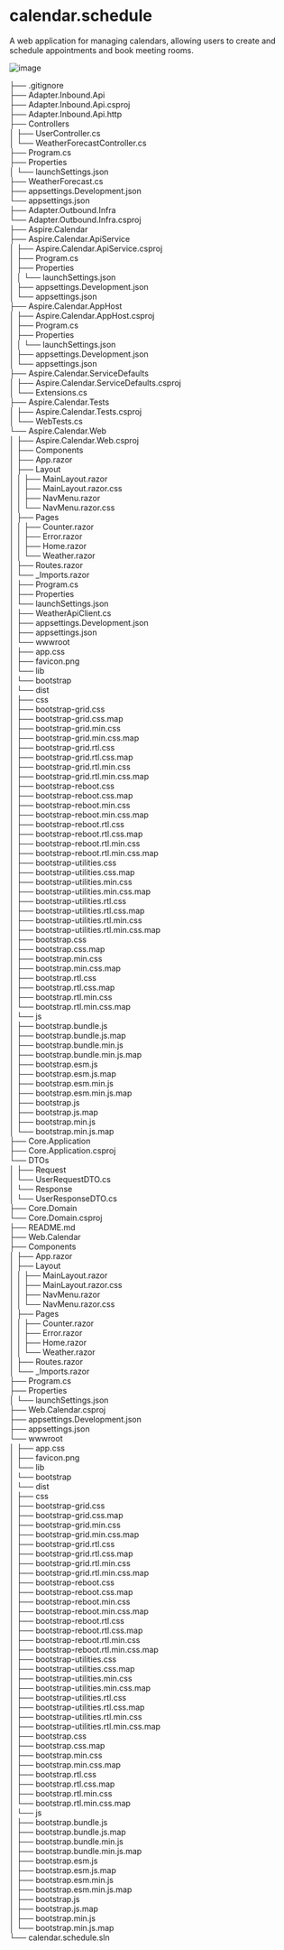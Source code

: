# calendar.schedule
A web application for managing calendars, allowing users to create and schedule appointments and book meeting rooms.

![image](https://github.com/user-attachments/assets/50af758b-9b82-40fc-bcfa-fc802e78a8e3)

├── .gitignore<br>
├── Adapter.Inbound.Api<br>
    ├── Adapter.Inbound.Api.csproj<br>
    ├── Adapter.Inbound.Api.http<br>
    ├── Controllers<br>
    │   ├── UserController.cs<br>
    │   └── WeatherForecastController.cs<br>
    ├── Program.cs<br>
    ├── Properties<br>
    │   └── launchSettings.json<br>
    ├── WeatherForecast.cs<br>
    ├── appsettings.Development.json<br>
    └── appsettings.json<br>
├── Adapter.Outbound.Infra<br>
    └── Adapter.Outbound.Infra.csproj<br>
├── Aspire.Calendar<br>
    ├── Aspire.Calendar.ApiService<br>
    │   ├── Aspire.Calendar.ApiService.csproj<br>
    │   ├── Program.cs<br>
    │   ├── Properties<br>
    │   │   └── launchSettings.json<br>
    │   ├── appsettings.Development.json<br>
    │   └── appsettings.json<br>
    ├── Aspire.Calendar.AppHost<br>
    │   ├── Aspire.Calendar.AppHost.csproj<br>
    │   ├── Program.cs<br>
    │   ├── Properties<br>
    │   │   └── launchSettings.json<br>
    │   ├── appsettings.Development.json<br>
    │   └── appsettings.json<br>
    ├── Aspire.Calendar.ServiceDefaults<br>
    │   ├── Aspire.Calendar.ServiceDefaults.csproj<br>
    │   └── Extensions.cs<br>
    ├── Aspire.Calendar.Tests<br>
    │   ├── Aspire.Calendar.Tests.csproj<br>
    │   └── WebTests.cs<br>
    └── Aspire.Calendar.Web<br>
    │   ├── Aspire.Calendar.Web.csproj<br>
    │   ├── Components<br>
    │       ├── App.razor<br>
    │       ├── Layout<br>
    │       │   ├── MainLayout.razor<br>
    │       │   ├── MainLayout.razor.css<br>
    │       │   ├── NavMenu.razor<br>
    │       │   └── NavMenu.razor.css<br>
    │       ├── Pages<br>
    │       │   ├── Counter.razor<br>
    │       │   ├── Error.razor<br>
    │       │   ├── Home.razor<br>
    │       │   └── Weather.razor<br>
    │       ├── Routes.razor<br>
    │       └── _Imports.razor<br>
    │   ├── Program.cs<br>
    │   ├── Properties<br>
    │       └── launchSettings.json<br>
    │   ├── WeatherApiClient.cs<br>
    │   ├── appsettings.Development.json<br>
    │   ├── appsettings.json<br>
    │   └── wwwroot<br>
    │       ├── app.css<br>
    │       ├── favicon.png<br>
    │       └── lib<br>
    │           └── bootstrap<br>
    │               └── dist<br>
    │                   ├── css<br>
    │                       ├── bootstrap-grid.css<br>
    │                       ├── bootstrap-grid.css.map<br>
    │                       ├── bootstrap-grid.min.css<br>
    │                       ├── bootstrap-grid.min.css.map<br>
    │                       ├── bootstrap-grid.rtl.css<br>
    │                       ├── bootstrap-grid.rtl.css.map<br>
    │                       ├── bootstrap-grid.rtl.min.css<br>
    │                       ├── bootstrap-grid.rtl.min.css.map<br>
    │                       ├── bootstrap-reboot.css<br>
    │                       ├── bootstrap-reboot.css.map<br>
    │                       ├── bootstrap-reboot.min.css<br>
    │                       ├── bootstrap-reboot.min.css.map<br>
    │                       ├── bootstrap-reboot.rtl.css<br>
    │                       ├── bootstrap-reboot.rtl.css.map<br>
    │                       ├── bootstrap-reboot.rtl.min.css<br>
    │                       ├── bootstrap-reboot.rtl.min.css.map<br>
    │                       ├── bootstrap-utilities.css<br>
    │                       ├── bootstrap-utilities.css.map<br>
    │                       ├── bootstrap-utilities.min.css<br>
    │                       ├── bootstrap-utilities.min.css.map<br>
    │                       ├── bootstrap-utilities.rtl.css<br>
    │                       ├── bootstrap-utilities.rtl.css.map<br>
    │                       ├── bootstrap-utilities.rtl.min.css<br>
    │                       ├── bootstrap-utilities.rtl.min.css.map<br>
    │                       ├── bootstrap.css<br>
    │                       ├── bootstrap.css.map<br>
    │                       ├── bootstrap.min.css<br>
    │                       ├── bootstrap.min.css.map<br>
    │                       ├── bootstrap.rtl.css<br>
    │                       ├── bootstrap.rtl.css.map<br>
    │                       ├── bootstrap.rtl.min.css<br>
    │                       └── bootstrap.rtl.min.css.map<br>
    │                   └── js<br>
    │                       ├── bootstrap.bundle.js<br>
    │                       ├── bootstrap.bundle.js.map<br>
    │                       ├── bootstrap.bundle.min.js<br>
    │                       ├── bootstrap.bundle.min.js.map<br>
    │                       ├── bootstrap.esm.js<br>
    │                       ├── bootstrap.esm.js.map<br>
    │                       ├── bootstrap.esm.min.js<br>
    │                       ├── bootstrap.esm.min.js.map<br>
    │                       ├── bootstrap.js<br>
    │                       ├── bootstrap.js.map<br>
    │                       ├── bootstrap.min.js<br>
    │                       └── bootstrap.min.js.map<br>
├── Core.Application<br>
    ├── Core.Application.csproj<br>
    └── DTOs<br>
    │   ├── Request<br>
    │       └── UserRequestDTO.cs<br>
    │   └── Response<br>
    │       └── UserResponseDTO.cs<br>
├── Core.Domain<br>
    └── Core.Domain.csproj<br>
├── README.md<br>
├── Web.Calendar<br>
    ├── Components<br>
    │   ├── App.razor<br>
    │   ├── Layout<br>
    │   │   ├── MainLayout.razor<br>
    │   │   ├── MainLayout.razor.css<br>
    │   │   ├── NavMenu.razor<br>
    │   │   └── NavMenu.razor.css<br>
    │   ├── Pages<br>
    │   │   ├── Counter.razor<br>
    │   │   ├── Error.razor<br>
    │   │   ├── Home.razor<br>
    │   │   └── Weather.razor<br>
    │   ├── Routes.razor<br>
    │   └── _Imports.razor<br>
    ├── Program.cs<br>
    ├── Properties<br>
    │   └── launchSettings.json<br>
    ├── Web.Calendar.csproj<br>
    ├── appsettings.Development.json<br>
    ├── appsettings.json<br>
    └── wwwroot<br>
    │   ├── app.css<br>
    │   ├── favicon.png<br>
    │   └── lib<br>
    │       └── bootstrap<br>
    │           └── dist<br>
    │               ├── css<br>
    │                   ├── bootstrap-grid.css<br>
    │                   ├── bootstrap-grid.css.map<br>
    │                   ├── bootstrap-grid.min.css<br>
    │                   ├── bootstrap-grid.min.css.map<br>
    │                   ├── bootstrap-grid.rtl.css<br>
    │                   ├── bootstrap-grid.rtl.css.map<br>
    │                   ├── bootstrap-grid.rtl.min.css<br>
    │                   ├── bootstrap-grid.rtl.min.css.map<br>
    │                   ├── bootstrap-reboot.css<br>
    │                   ├── bootstrap-reboot.css.map<br>
    │                   ├── bootstrap-reboot.min.css<br>
    │                   ├── bootstrap-reboot.min.css.map<br>
    │                   ├── bootstrap-reboot.rtl.css<br>
    │                   ├── bootstrap-reboot.rtl.css.map<br>
    │                   ├── bootstrap-reboot.rtl.min.css<br>
    │                   ├── bootstrap-reboot.rtl.min.css.map<br>
    │                   ├── bootstrap-utilities.css<br>
    │                   ├── bootstrap-utilities.css.map<br>
    │                   ├── bootstrap-utilities.min.css<br>
    │                   ├── bootstrap-utilities.min.css.map<br>
    │                   ├── bootstrap-utilities.rtl.css<br>
    │                   ├── bootstrap-utilities.rtl.css.map<br>
    │                   ├── bootstrap-utilities.rtl.min.css<br>
    │                   ├── bootstrap-utilities.rtl.min.css.map<br>
    │                   ├── bootstrap.css<br>
    │                   ├── bootstrap.css.map<br>
    │                   ├── bootstrap.min.css<br>
    │                   ├── bootstrap.min.css.map<br>
    │                   ├── bootstrap.rtl.css<br>
    │                   ├── bootstrap.rtl.css.map<br>
    │                   ├── bootstrap.rtl.min.css<br>
    │                   └── bootstrap.rtl.min.css.map<br>
    │               └── js<br>
    │                   ├── bootstrap.bundle.js<br>
    │                   ├── bootstrap.bundle.js.map<br>
    │                   ├── bootstrap.bundle.min.js<br>
    │                   ├── bootstrap.bundle.min.js.map<br>
    │                   ├── bootstrap.esm.js<br>
    │                   ├── bootstrap.esm.js.map<br>
    │                   ├── bootstrap.esm.min.js<br>
    │                   ├── bootstrap.esm.min.js.map<br>
    │                   ├── bootstrap.js<br>
    │                   ├── bootstrap.js.map<br>
    │                   ├── bootstrap.min.js<br>
    │                   └── bootstrap.min.js.map<br>
└── calendar.schedule.sln<br>
